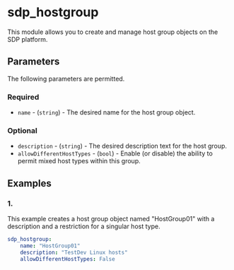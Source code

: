 # sdp_hostgroup

This module allows you to create and manage host group objects on the SDP platform. 

## Parameters

The following parameters are permitted.

### Required
* `name` - (`string`) - The desired name for the host group object.

### Optional
* `description` - (`string`) - The desired description text for the host group. 
* `allowDifferentHostTypes` - (`bool`) - Enable (or disable) the ability to permit mixed host types within this group. 

## Examples
### 1. 
This example creates a host group object named "HostGroup01" with a description and a restriction for a singular host type. 
```yaml
sdp_hostgroup:
    name: "HostGroup01"
    description: "TestDev Linux hosts"
    allowDifferentHostTypes: False
```

